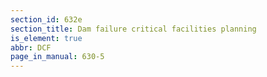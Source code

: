 ```yaml
---
section_id: 632e
section_title: Dam failure critical facilities planning
is_element: true
abbr: DCF
page_in_manual: 630-5
---
```

